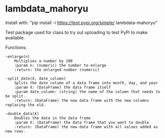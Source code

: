 # lambdata_mahoryu

Install with: "pip install -i https://test.pypi.org/simple/ lambdata-mahoryu"

Test package used for class to try out uploading to test PyPi to make available.

Functions: 

    -enlarge(n)
        Multiplies a number by 100
        :param n: (numeric) the number to enlarge
        :return: the enlarged number (numeric)
    
    -split_date(X, date_column)
        Splits the date column of a data frame into month, day, and year
        :param X: (DataFrame) the data frame itself 
        :param date_column: (string) the name of the column that needs to be split.
        :return: (DataFrame) the new data frame with the new columns replacing the old.
   
    -double_data(X)
        Doubles the data in the data frame
        :param X: (DataFrame) the data frame that you want to double
        :return: (DataFrame) the new data frame with all values added as new rows.